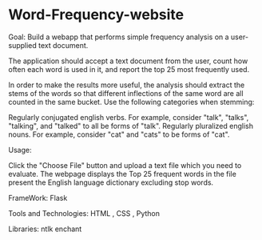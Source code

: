 # Word-Frequency-website

Goal: Build a webapp that performs simple frequency analysis on a user-supplied text document.

The application should accept a text document from the user, count how often each word is used in it, and report the top 25 most frequently used.

In order to make the results more useful, the analysis should extract the stems of the words so that different inflections of the same word are all counted in the same bucket. Use the following categories when stemming:

Regularly conjugated english verbs. For example, consider "talk", "talks", "talking", and "talked" to all be forms of "talk".
Regularly pluralized english nouns. For example, consider "cat" and "cats" to be forms of "cat".

Usage:

Click the "Choose File" button and upload a text file which you need to evaluate.
The webpage displays the Top 25 frequent words in the file present the English language dictionary excluding stop words.



FrameWork:
Flask 

Tools and Technologies:
HTML , CSS , Python

Libraries:
ntlk
enchant



